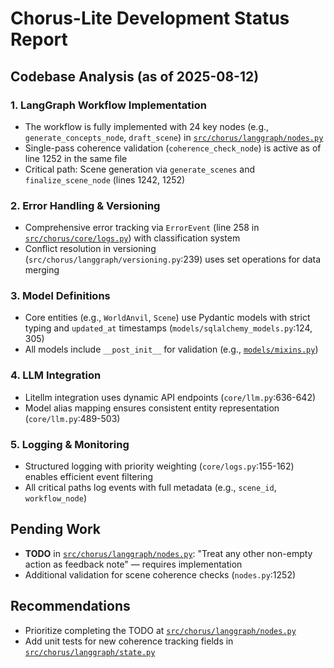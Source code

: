 # Chorus-Lite Development Status Report

## Codebase Analysis (as of 2025-08-12)

### 1. LangGraph Workflow Implementation
- The workflow is fully implemented with 24 key nodes (e.g., `generate_concepts_node`, `draft_scene`) in [`src/chorus/langgraph/nodes.py`](src/chorus/langgraph/nodes.py:355)
- Single-pass coherence validation (`coherence_check_node`) is active as of line 1252 in the same file
- Critical path: Scene generation via `generate_scenes` and `finalize_scene_node` (lines 1242, 1252)

### 2. Error Handling & Versioning
- Comprehensive error tracking via `ErrorEvent` (line 258 in [`src/chorus/core/logs.py`](src/chorus/core/logs.py:258)) with classification system
- Conflict resolution in versioning (`src/chorus/langgraph/versioning.py`:239) uses set operations for data merging

### 3. Model Definitions
- Core entities (e.g., `WorldAnvil`, `Scene`) use Pydantic models with strict typing and `updated_at` timestamps (`models/sqlalchemy_models.py`:124, 305)
- All models include `__post_init__` for validation (e.g., [`models/mixins.py`](models/mixins.py:31))

### 4. LLM Integration
- Litellm integration uses dynamic API endpoints (`core/llm.py`:636-642)
- Model alias mapping ensures consistent entity representation (`core/llm.py`:489-503)

### 5. Logging & Monitoring
- Structured logging with priority weighting (`core/logs.py`:155-162) enables efficient event filtering
- All critical paths log events with full metadata (e.g., `scene_id`, `workflow_node`)

## Pending Work
- **TODO** in [`src/chorus/langgraph/nodes.py`](src/chorus/langgraph/nodes.py:1206): "Treat any other non-empty action as feedback note" — requires implementation
- Additional validation for scene coherence checks (`nodes.py`:1252)

## Recommendations
- Prioritize completing the TODO at [`src/chorus/langgraph/nodes.py`](src/chorus/langgraph/nodes.py:1206)
- Add unit tests for new coherence tracking fields in [`src/chorus/langgraph/state.py`](src/chorus/langgraph/state.py:221-244)